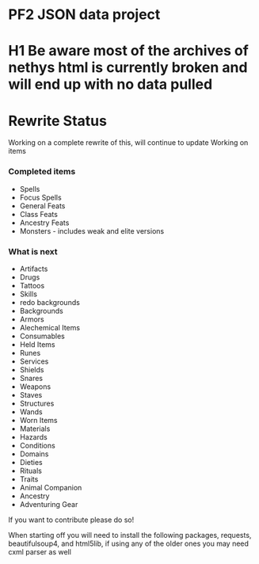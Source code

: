 # PF2 JSON data project

# H1 Be aware most of the archives of nethys html is currently broken and will end up with no data pulled
# Rewrite Status
Working on a complete rewrite of this, will continue to update
Working on items
### Completed items
* Spells
* Focus Spells
* General Feats
* Class Feats
* Ancestry Feats
* Monsters - includes weak and elite versions


### What is next
* Artifacts
* Drugs
* Tattoos
* Skills
* redo backgrounds
* Backgrounds
* Armors
* Alechemical Items
* Consumables
* Held Items
* Runes
* Services
* Shields
* Snares 
* Weapons
* Staves
* Structures
* Wands
* Worn Items
* Materials
* Hazards
* Conditions
* Domains
* Dieties
* Rituals
* Traits
* Animal Companion
* Ancestry
* Adventuring Gear


If you want to contribute please do so!

When starting off you will need to install the following packages, requests, beautifulsoup4, and html5lib, if using any of the older ones you may need cxml parser as well